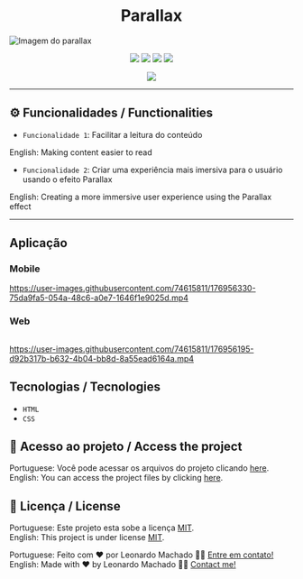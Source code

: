 <h1 align="center">Parallax</h1>

<img src="https://user-images.githubusercontent.com/74615811/176956099-a1dab1fc-7e10-4705-9db1-3fb474e93b5c.png" alt="Imagem do parallax">

<p align="center">
<img src="https://camo.githubusercontent.com/31ddbceac85190c41164841d133e4056da4d4ce57a1a3a8c7cbf40bff1cf71ed/68747470733a2f2f696d672e736869656c64732e696f2f6769746875622f6c6963656e73652f64726f70626f782f64726f70626f782d73646b2d6a617661">
<img src="https://user-images.githubusercontent.com/74615811/176503364-50b5ee48-3d6d-4ab3-ae4b-e6fb7724296b.svg">
<img src="https://user-images.githubusercontent.com/74615811/176503773-dd0bc4ec-fbde-4e70-80d6-9695ff5ef67c.svg">
<img src="https://img.shields.io/badge/Done%20by-Leonardo Machado-%df0000">
</p>

<p align="center">
<img src="http://img.shields.io/static/v1?label=STATUS&message=%20FINISHED&color=GREEN&style=for-the-badge"/>
</p>

---

## ⚙️ Funcionalidades / Functionalities
- `Funcionalidade 1`: Facilitar a leitura do conteúdo
        
English: Making content easier to read

- `Funcionalidade 2`: Criar uma experiência mais imersiva para o usuário usando o efeito Parallax
        
English: Creating a more immersive user experience using the Parallax effect

---

## Aplicação

### Mobile

<p align="center">

https://user-images.githubusercontent.com/74615811/176956330-75da9fa5-054a-48c6-a0e7-1646f1e9025d.mp4

</p>

### Web

<p align="center" style="display: flex; align-items: flex-start; justify-content: center;">

https://user-images.githubusercontent.com/74615811/176956195-d92b317b-b632-4b04-bb8d-8a55ead6164a.mp4

</p>

## Tecnologias / Tecnologies
- ``HTML``
- ``CSS``

## 📁 Acesso ao projeto / Access the project

Portuguese: Você pode acessar os arquivos do projeto clicando [here](https://github.com/LeonardoMancilha/Parallax/find/main). <br>
English: You can access the project files by clicking [here](https://github.com/LeonardoMancilha/Parallax/find/main).

## 📝 Licença / License

Portuguese: Este projeto esta sobe a licença [MIT](./LICENSE). <br>
English: This project is under license [MIT](./LICENSE).

Portuguese: Feito com ❤️ por Leonardo Machado 👋🏽 [Entre em contato!](https://www.linkedin.com/in/leonardomancilha/) <br>
English: Made with ❤️ by Leonardo Machado 👋🏽 [Contact me!](https://www.linkedin.com/in/leonardomancilha/)
